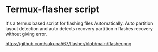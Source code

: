 # Termux-flasher script
It's a termux based script for flashing files Automatically. Auto partition layout detection and auto detects recovery partition n flashes recovery without giving error.

https://github.com/sukuna567/flasher/blob/main/flasher.png
